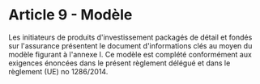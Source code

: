 # Article 9 - Modèle


Les initiateurs de produits d'investissement packagés de détail et fondés sur l'assurance présentent le document d'informations clés au moyen du modèle figurant à l'annexe I. Ce modèle est complété conformément aux exigences énoncées dans le présent règlement délégué et dans le règlement (UE) no 1286/2014.
